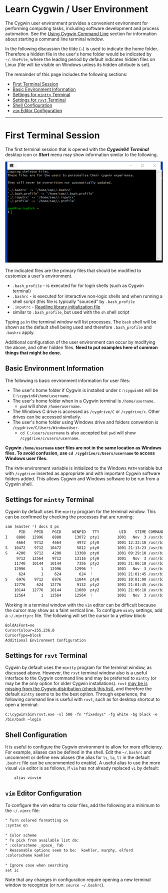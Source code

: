 # Learn Cygwin / User Environment #

The Cygwin user environment provides a convenient environment for performing computing tasks,
including software development and process automation.  See the [Using Cygwin Command Line](../using-cygwin-cl/using-cygwin-cl) section
for information about starting a command line terminal window.

In the following discussion the tilde (`~`) is used to indicate the home folder.
Therefore a hidden file in the user's home folder would be indicated by `~/.theFile`,
where the leading period by default indicates hidden files on Linux (file will be visible on Windows unless its hidden attribute is set).

The remainder of this page includes the following sections:

* [First Terminal Session](#first-terminal-session)
* [Basic Environment Information](#basic-environment-information)
* [Settings for `mintty` Terminal](#settings-for-mintty-terminal)
* [Settings for `rxvt` Terminal](#settings-for-rxvt-terminal)
* [Shell Configuration](#shell-configuration)
* [`vim` Editor Configuration](#vim-editor-configuration)

---------

# First Terminal Session #

The first terminal session that is opened with the ***Cygwin64 Terminal*** desktop icon or ***Start*** menu
may show information similar to the following.

![First terminal](images/first-terminal.png)

The indicated files are the primary files that should be modified to customize a user's environment.

* `.bash_profile` - is executed for for login shells (such as Cygwin terminal)
* `.bashrc` - is executed for interactive non-logic shells and when running a shell script
(this file is typically "sourced" by `.bash_profile`
* `.inputrc` - [Readline library initialization file](https://www.gnu.org/software/bash/manual/html_node/Readline-Init-File.html)
* similar to `.bash_profile`, but used with the `sh` shell script

Typing `ps` in the terminal window will list processes.
The `bash` shell will be shown as the default shell being used and therefore `.bash_profile` and `.bashrc` apply.

Additional configuration of the user environment can occur by modifying the above, and other hidden files.
**Need to put examples here of common things that might be done.**

## Basic Environment Information ##

The following is basic environment information for user files:

* The user's home folder if Cygwin is installed under `C:\cygwin64` will be `C:\cygwin64\home\username`.
* The user's home folder when in a Cygwin terminal is `/home/username`.
	+ `pwd` will show `/home/username`.
* The Windows C drive is accessed as `/cygdrive/C` or `/cygdrive/c`.  Other drives can be accessed similarly.
* The user's home folder using Windows drive and folders convention is `/cygdrive/C/Users/WindowsUser`.
	+ `cd C:/users/username` is also accepted but `pwd` will show `/cygdrive/c/users/username`.

**Cygwin `/home/username` user files are not in the same location as Windows files.
To avoid confusion, use `cd /cygdrive/c/Users/username` to access Windows user files.** 

The `PATH` environment variable is initialized to the Windows `PATH` variable but with `/cygdrive` inserted as appropriate
and with important Cygwin software folders added.
This allows Cygwin and Windows software to be run from a Cygwin shell.

## Settings for `mintty` Terminal ##

Cygwin by default uses the `mintty` program for the terminal window.
This can be confirmed by checking the processes that are running:

```sh
sam (master *) docs $ ps
      PID    PPID    PGID     WINPID   TTY         UID    STIME COMMAND
I    8880   12996    8880      13072  pty1        1001   Nov  3 /usr/bin/bash
     4664    9712    4664       4972  pty0        1001 12:32:18 /usr/bin/ps
S   10472    9712   10472       5812  pty0        1001 21:13:23 /usr/bin/vim
S    4200    9712    4200      13308  pty0        1001 09:29:10 /usr/bin/vim
     9712   12564    9712      13116  pty0        1001   Nov  3 /usr/bin/bash
    11740   10144   10144       7356  pty2        1001 21:06:18 /usr/bin/python2.7
    12996       1   12996      12996  ?           1001   Nov  3 /usr/bin/mintty
      624       1     624        624  ?           1001 21:01:45 /usr/bin/mintty
S    6976    9712    6976      11044  pty0        1001 10:01:00 /usr/bin/vim
    12776     624   12776       9132  pty2        1001 21:01:45 /usr/bin/bash
    10144   12776   10144      11080  pty2        1001 21:06:18 /usr/bin/sh
    12564       1   12564      12564  ?           1001   Nov  3 /usr/bin/mintty
```

Working in a terminal window with the `vim` editor can be difficult because the cursor may show as a faint vertical line.
To configure `minty` settings, add a `~/.minttyrc` file.  The following will set the cursor to a yellow block:

```text
BoldAsFont=no
CursorColour=255,236,0
CursorType=block
Additional Environment Configuration
```

## Settings for `rxvt` Terminal ##

Cygwin by default uses the `mintty` program for the terminal window, as discussed above.
However, the `rxvt` terminal window also is a useful interface to the Cygwin command line
and may be preferred to `mintty` (or may be the only option for older Cygwin installations).
`rxvt` [may be is missing from the Cygwin distribution (check this list)](https://www.cygwin.com/cygwin-64bit-missing),
and therefore the default `mintty` seems to be the best option.
Through experience, the following command line is useful with `rxvt`, such as for desktop shortcut to open a terminal:

```
C:\cygwin\bin\rxvt.exe -sl 500 -fn "fixedsys" -fg white -bg black -e /bin/bash –login
```

## Shell Configuration ##

It is useful to configure the Cygwin environment to allow for more efficiency.
For example, aliases can be defined in the shell.
Edit the `~/.bashrc` and uncomment or define new aliases
(the alias for `ls`, `la`, `ll` in the default `.bashrc` file can be uncommented to enable).
A useful alias to use the more visual `vim` editor is as follows, if `vim` has not already replaced `vi` by default:

```
	alias vi=vim
```

## `vim` Editor Configuration ##

To configure the vim editor to color files, add the following at a minimum to the `~/.vimrc` file:

```text
" Turn colored formatting on
:syntax on

" Color scheme
" To pick from available list do:
" :colorscheme _space_ Tab
" Reasonable options seem to be:  koehler, murphy, elford
:colorscheme koehler

" Ignore case when searching
set ic
```

Note that any changes in configuration require opening a new terminal window to recognize
(or run:  `source ~/.bashrc`).
